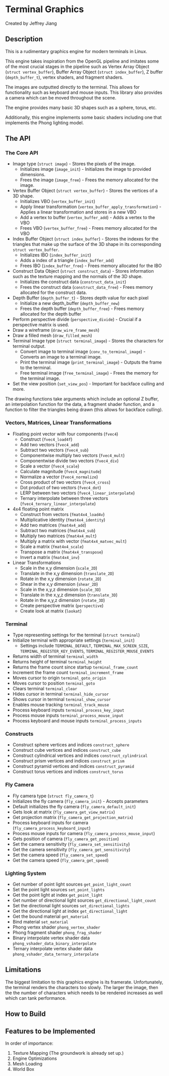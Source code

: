# Terminal Graphics

Created by Jeffrey Jiang

## Description

This is a rudimentary graphics engine for modern terminals in Linux. 

This engine takes inspiration from the OpenGL pipeline and imitates some of the most crucial stages in the pipeline such as Vertex Array Object (`struct vertex_buffer`), Buffer Array Object (`struct index_buffer`), Z buffer (`depth_buffer_t`), vertex shaders, and fragment shaders. 

The images are outputted directly to the terminal. This allows for 
functionality such as keyboard and mouse inputs. This library also
provides a camera which can be moved throughout the scene.

The engine provides many basic 3D shapes such as a sphere, torus,
etc. 

Additionally, this engine implements some basic shaders including
one that implements the Phong lighting model. 

## The API

### The Core API

- Image type (`struct image`) - Stores the pixels of the image.
  - Initializes image (`image_init`) - Initializes the image to provided dimensions.
  - Frees the image (`image_free`) - Frees the memory allocated for the image.
- Vertex Buffer Object (`struct vertex_buffer`) - Stores the vertices of a 3D shape.
  - Initializes VBO (`vertex_buffer_init`)
  - Apply linear transformation (`vertex_buffer_apply_transformation`) - Applies a linear transformation and stores in a new VBO
  - Add a vertex to buffer (`vertex_buffer_add`) - Adds a vertex to the VBO
  - Frees VBO (`vertex_buffer_free`) - Frees memory allocated for the VBO
- Index Buffer Object (`struct index_buffer`) - Stores the indexes for the triangles that make up the surface of the 3D shape in its corresponding `struct vertex_buffer`.
  - Initializes IBO (`index_buffer_init`)
  - Adds a index of a triangle (`index_buffer_add`)
  - Frees IBO (`index_buffer_free`) - Frees memory allocated for the IBO
- Construct Data Object (`struct construct_data`) - Stores information such as the texture mapping and the normals of the 3D shape.
  - Initializes the construct data (`construct_data_init`)
  - Frees the construct data (`construct_data_free`) - Frees memory allocated for the construct data.
- Depth Buffer (`depth_buffer_t`) - Stores depth value for each pixel
  - Initialize a new depth_buffer (`depth_buffer_new`)
  - Frees the depth buffer (`depth_buffer_free`) - Frees memory allocated for the depth buffer
- Perform perspective divide (`perspective_divide`) - Crucial if a perspective matrix is used.
- Draw a wireframe (`draw_wire_frame_mesh`)
- Draw a filled mesh (`draw_filled_mesh`)
- Terminal Image type (`struct terminal_image`) - Stores the characters for terminal output.
  - Convert image to terminal image (`conv_to_terminal_image`) - Converts an image to a terminal image.
  - Print the terminal image (`print_terminal_image`) - Outputs the frame to the terminal.
  - Free terminal image (`free_terminal_image`) - Frees the memory for the terminal image.
- Set the view position (`set_view_pos`) - Important for backface culling and more.

The drawing functions take arguments which include an optional Z buffer, an interpolation function for the data, a fragment shader function, and
a function to filter the triangles being drawn (this allows for backface culling). 

### Vectors, Matrices, Linear Transformations

- Floating point vector with four components (`fvec4`) 
  - Construct (`fvec4_load4f`)
  - Add two vectors (`fvec4_add`)
  - Subtract two vectors (`fvec4_sub`)
  - Componentwise multiply two vectors (`fvec4_mult`)
  - Componentwise divide two vectors (`fvec4_div`)
  - Scale a vector (`fvec4_scale`)
  - Calculate magnitude (`fvec4_magnitude`)
  - Normalize a vector (`fvec4_normalize`)
  - Cross product of two vectors (`fvec4_cross`)
  - Dot product of two vectors (`fvec4_dot`)
  - LERP between two vectors (`fvec4_linear_interpolate`)
  - Ternary interpolate between three vectors (`fvec4_ternary_linear_interpolate`)
- 4x4 floating point matrix
  - Construct from vectors (`fmat4x4_load4v`)
  - Multiplicative identity (`fmat4x4_identity`)
  - Add two matrices (`fmat4x4_add`)
  - Subtract two matrices (`fmat4x4_sub`)
  - Multiply two matrices (`fmat4x4_mult`)
  - Multiply a matrix with vector (`fmat4x4_matvec_mult`)
  - Scale a matrix (`fmat4x4_scale`)
  - Transpose a matrix (`fmat4x4_transpose`)
  - Invert a matrix (`fmat4x4_inv`)
- Linear Transformations
  - Scale in the x,y dimension (`scale_2D`)
  - Translate in the x,y dimension (`translate_2D`)
  - Rotate in the x,y dimension (`rotate_2D`)
  - Shear in the x,y dimension (`shear_2D`)
  - Scale in the x,y,z dimension (`scale_3D`)
  - Translate in the x,y,z dimension (`translate_3D`)
  - Rotate in the x,y,z dimension (`rotate_3D`)
  - Create perspective matrix (`perspective`)
  - Create look at matrix (`lookat`)

### Terminal

- Type representing settings for the terminal (`struct terminal`)
- Initialize terminal with appropriate settings (`terminal_init`)
  - Settings include `TERMINAL_DEFAULT`, `TERMINAL_MAX_SCREEN_SIZE`, `TERMINAL_REGISTER_KEY_EVENTS`, `TERMINAL_REGISTER_MOUSE_EVENTS`
- Returns width of terminal `terminal_width`
- Returns height of terminal `terminal_height`
- Returns the frame count since startup `terminal_frame_count`
- Increment the frame count `terminal_increment_frame`
- Moves cursor to origin `terminal_goto_origin`
- Moves cursor to position `terminal_goto`
- Clears terminal `terminal_clear`
- Hides cursor in terminal `terminal_hide_cursor`
- Shows cursor in terminal `terminal_show_cursor`
- Enables mouse tracking `terminal_track_mouse`
- Process keyboard inputs `terminal_process_key_input`
- Process mouse inputs `terminal_process_mouse_input`
- Process keyboard and mouse inputs `terminal_process_inputs`

### Constructs

- Construct sphere vertices and indices `construct_sphere`
- Construct cube vertices and indices `construct_cube`
- Construct cylindrical vertices and indices `construct_cylindrical`
- Construct prism vertices and indices `construct_prism`
- Construct pyramid vertices and indices `construct_pyramid`
- Construct torus vertices and indices `construct_torus`

### Fly Camera

- Fly camera type (`struct fly_camera_t`)
- Initializes the fly camera (`fly_camera_init`) - Accepts parameters 
- Default initializes the fly camera (`fly_camera_default_init`)
- Gets look at matrix (`fly_camera_get_view_matrix`)
- Get projection matrix (`fly_camera_get_projection_matrix`)
- Process keyboard inputs for camera (`fly_camera_process_keyboard_input`)
- Process mouse inputs for camera (`fly_camera_process_mouse_input`)
- Gets position of camera (`fly_camera_get_position`)
- Set the camera sensitivity (`fly_camera_set_sensitivity`)
- Get the camera sensitivity (`fly_camera_get_sensitivity`)
- Set the camera speed (`fly_camera_set_speed`)
- Get the camera speed (`fly_camera_get_speed`)

### Lighting System

- Get number of point light sources `get_point_light_count`
- Set the point light sources `set_point_lights`
- Get the point light at index `get_point_light`
- Get number of directional light sources `get_directional_light_count`
- Set the directional light sources `set_directional_lights`
- Get the directional light at index `get_directional_light`
- Get the bound material `get_material`
- Bind material `set_material`
- Phong vertex shader `phong_vertex_shader`
- Phong fragment shader `phong_frag_shader`
- Binary interpolate vertex shader data `phong_vshader_data_binary_interpolate`
- Ternary interpolate vertex shader data `phong_vshader_data_ternary_interpolate`

## Limitations

The biggest limitation to this graphics engine is its framerate. Unfortunately,
the terminal renders the characters too slowly. The larger the image, then the
the number of characters which needs to be rendered increases as well which can
tank performance.

## How to Build

## Features to be Implemented 

In order of importance:

1. Texture Mapping (The groundwork is already set up.)
2. Engine Optimizations
3. Mesh Loading
4. World Box
